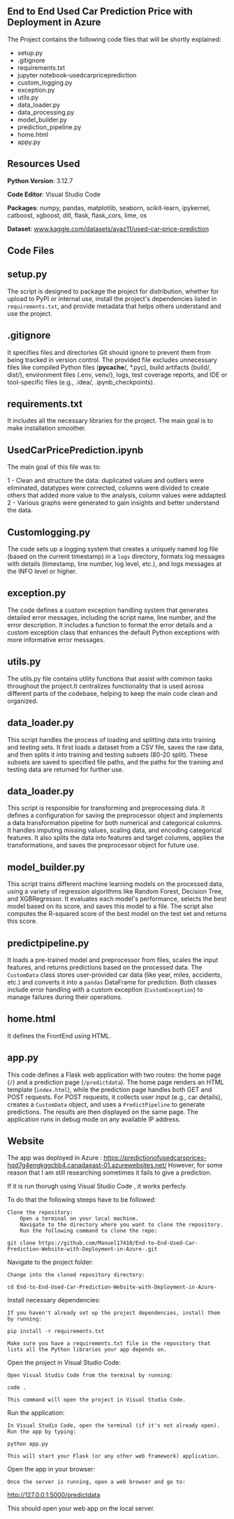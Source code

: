 ## End to End Used Car Prediction Price with Deployment in Azure

The Project contains the following code files that will be shortly explained:

* setup.py
* .gitignore
* requirements.txt
* jupyter notebook-usedcarpriceprediction
* custom_logging.py
* exception.py
* utils.py
* data_loader.py
* data_processing.py
* model_builder.py
* prediction_pipeline.py
* home.html
* appy.py

## Resources Used

**Python Version**: 3.12.7

**Code Editor**: Visual Studio Code

**Packages**: numpy, pandas, matplotlib, seaborn, scikit-learn, ipykernel, catboost, xgboost, dill, flask, flask_cors, lime, os

**Dataset**: www.kaggle.com/datasets/ayaz11/used-car-price-prediction

## Code Files

## setup.py

The script is designed to package the project for distribution, whether for upload to PyPI or internal use, install the project's dependencies listed in `requirements.txt`, and provide metadata that helps others understand and use the project. 

## .gitignore

It specifies files and directories Git should ignore to prevent them from being tracked in version control. The provided file excludes unnecessary files like compiled Python files (__pycache__/, *.pyc), build artifacts (build/, dist/), environment files (.env, venv/), logs, test coverage reports, and IDE or tool-specific files (e.g., .idea/, .ipynb_checkpoints).

## requirements.txt

It includes all the necessary libraries for the project. The main goal is to make installation smoother.

## UsedCarPricePrediction.ipynb

The main goal of this file was to:

1 - Clean and structure the data: duplicated values and outliers were eliminated, datatypes were corrected, columns were divided to create others that added more value to the analysis, column values were addapted.
2 - Various graphs were generated to gain insights and better understand the data.

## Customlogging.py

The code sets up a logging system that creates a uniquely named log file (based on the current timestamp) in a `logs` directory, formats log messages with details (timestamp, line number, log level, etc.), and logs messages at the INFO level or higher.

## exception.py

The code defines a custom exception handling system that generates detailed error messages, including the script name, line number, and the error description. It includes a function to format the error details and a custom exception class that enhances the default Python exceptions with more informative error messages.

## utils.py

The utils.py file contains utility functions that assist with common tasks throughout the project.It centralizes functionality that is used across different parts of the codebase, helping to keep the main code clean and organized. 

## data_loader.py

This script handles the process of loading and splitting data into training and testing sets. It first loads a dataset from a CSV file, saves the raw data, and then splits it into training and testing subsets (80-20 split). These subsets are saved to specified file paths, and the paths for the training and testing data are returned for further use.

## data_loader.py

This script is responsible for transforming and preprocessing data. It defines a configuration for saving the preprocessor object and implements a data transformation pipeline for both numerical and categorical columns. It handles imputing missing values, scaling data, and encoding categorical features. It also splits the data into features and target columns, applies the transformations, and saves the preprocessor object for future use.

## model_builder.py

This script trains different machine learning models on the processed data, using a variety of regression algorithms like Random Forest, Decision Tree, and XGBRegressor. It evaluates each model's performance, selects the best model based on its score, and saves this model to a file. The script also computes the R-squared score of the best model on the test set and returns this score.

## predictpipeline.py

It loads a pre-trained model and preprocessor from files, scales the input features, and returns predictions based on the processed data. The `CustomData` class stores user-provided car data (like year, miles, accidents, etc.) and converts it into a `pandas` DataFrame for prediction. Both classes include error handling with a custom exception (`CustomException`) to manage failures during their operations.

## home.html

It defines the FrontEnd using HTML. 

## app.py

This code defines a Flask web application with two routes: the home page (`/`) and a prediction page (`/predictdata`). The home page renders an HTML template (`index.html`), while the prediction page handles both GET and POST requests. For POST requests, it collects user input (e.g., car details), creates a `CustomData` object, and uses a `PredictPipeline` to generate predictions. The results are then displayed on the same page. The application runs in debug mode on any available IP address.

## Website

The app was deployed in Azure : https://predictionofusedcarsprices-hqd7g4engkggcbb4.canadaeast-01.azurewebsites.net/
However, for some reason  that I am still researching sometimes it fails to give a prediction.

If it is run thorugh using Visual Studio Code , it works perfecly.

To do that the following steeps have to be followed:


    Clone the repository:
        Open a terminal on your local machine.
        Navigate to the directory where you want to clone the repository.
        Run the following command to clone the repo:

    git clone https://github.com/Manuel17410/End-to-End-Used-Car-Prediction-Website-with-Deployment-in-Azure-.git


Navigate to the project folder:

    Change into the cloned repository directory:

    cd End-to-End-Used-Car-Prediction-Website-with-Deployment-in-Azure-

Install necessary dependencies:

    If you haven't already set up the project dependencies, install them by running:

    pip install -r requirements.txt

    Make sure you have a requirements.txt file in the repository that lists all the Python libraries your app depends on.

Open the project in Visual Studio Code:

    Open Visual Studio Code from the terminal by running:

    code .

    This command will open the project in Visual Studio Code.

Run the application:

    In Visual Studio Code, open the terminal (if it's not already open).
    Run the app by typing:

    python app.py

    This will start your Flask (or any other web framework) application.

Open the app in your browser:

    Once the server is running, open a web browser and go to:

http://127.0.0.1:5000/predictdata

This should open your web app on the local server.

